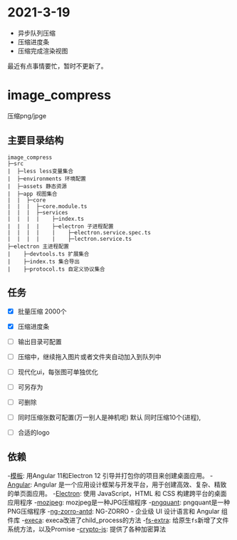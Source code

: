 # 2021-3-19
 * 异步队列压缩
 * 压缩进度条
 * 压缩完成渲染视图

最近有点事情要忙，暂时不更新了。

# image_compress

压缩png/jpge


## 主要目录结构

```
image_compress
├─src
|  ├─less less变量集合
|  ├─environments 环境配置
|  ├─assets 静态资源
|  ├─app 视图集合
|  |  ├─core 
|  |  |  ├─core.module.ts
|  |  |  ├─services
|  |  |  |    ├─index.ts
|  |  |  |    ├─electron 子进程配置
|  |  |  |    |    ├─electron.service.spec.ts
|  |  |  |    |    ├─lectron.service.ts
├─electron 主进程配置
|    ├─devtools.ts 扩展集合
|    ├─index.ts 集合导出
|    ├─protocol.ts 自定义协议集合

```


## 任务
- [x] 批量压缩 2000个
- [x] 压缩进度条
- [ ] 输出目录可配置
- [ ] 压缩中，继续拖入图片或者文件夹自动加入到队列中
- [ ] 现代化ui，每张图可单独优化
- [ ] 可另存为
- [ ] 可删除
- [ ] 同时压缩张数可配置(万一别人是神机呢)  默认 同时压缩10个(进程),
- [ ] 合适的logo


## 依赖
-[模板](https://github.com/maximegris/angular-electron): 用Angular 11和Electron 12 引导并打包你的项目来创建桌面应用。
-[Angular](https://angular.cn/): Angular 是一个应用设计框架与开发平台，用于创建高效、复杂、精致的单页面应用。
-[Electron](https://www.electronjs.org/): 使用 JavaScript，HTML 和 CSS 构建跨平台的桌面应用程序
-[mozjpeg](https://github.com/mozilla/mozjpeg): mozjpeg是一种JPG压缩程序
-[pngquant](https://github.com/kornelski/pngquant): pngquant是一种PNG压缩程序
-[ng-zorro-antd](https://ng.ant.design/docs/introduce/zh): NG-ZORRO - 企业级 UI 设计语言和 Angular 组件库
-[execa](https://github.com/sindresorhus/execa): execa改进了child_process的方法
-[fs-extra](https://github.com/jprichardson/node-fs-extra): 给原生`fs`新增了文件系统方法，以及Promise
-[crypto-js](https://github.com/brix/crypto-js): 提供了各种加密算法